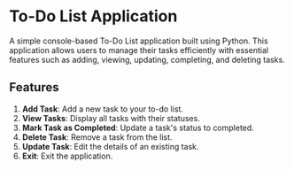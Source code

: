 # To-Do List Application

A simple console-based To-Do List application built using Python. This application allows users to manage their tasks efficiently with essential features such as adding, viewing, updating, completing, and deleting tasks.

## Features

1. **Add Task**: Add a new task to your to-do list.
2. **View Tasks**: Display all tasks with their statuses.
3. **Mark Task as Completed**: Update a task's status to completed.
4. **Delete Task**: Remove a task from the list.
5. **Update Task**: Edit the details of an existing task.
6. **Exit**: Exit the application.